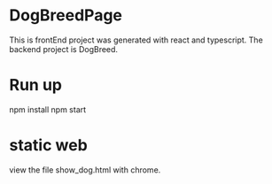 # DogBreedPage
This is frontEnd project was generated with react and typescript. The backend project is DogBreed.

# Run up
npm install
npm start

# static web
view the file show_dog.html with chrome.

